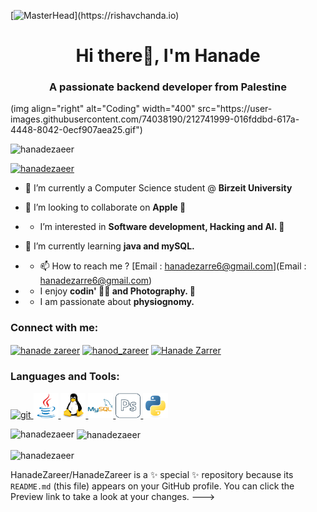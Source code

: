 [![MasterHead](https://1.bp.blogspot.com/-7A4WynwLsM...)](https://rishavchanda.io)
<h1 align="center">Hi there👋, I'm Hanade</h1>
<h3 align="center">A passionate backend developer from Palestine</h3>
(img align="right" alt="Coding" width="400" src="https://user-images.githubusercontent.com/74038190/212741999-016fddbd-617a-4448-8042-0ecf907aea25.gif")

<p align="left"> <img src="https://komarev.com/ghpvc/?username=hanadezaeer&label=Profile%20views&color=0e75b6&style=flat" alt="hanadezaeer" /> </p>

<p align="left"> <a href="https://github.com/ryo-ma/github-profile-trophy"><img src="https://github-profile-trophy.vercel.app/?username=hanadezaeer" alt="hanadezaeer" /></a> </p>

- 🔭 I’m currently a Computer Science student @ **Birzeit University**

- 👯 I’m looking to collaborate on **Apple 👀**

- - I’m interested in **Software development, Hacking and AI. 💞️**

- 🌱 I’m currently learning **java and mySQL.**

- - 📫 How to reach me ? [Email : hanadezarre6@gmail.com](Email : hanadezarre6@gmail.com)

- - I enjoy **codin' 👩‍💻 and Photography. 📸**

- - I am passionate about **physiognomy.**

<h3 align="left">Connect with me:</h3>
<p align="left">
<a href="https://fb.com/hanade zareer" target="blank"><img align="center" src="https://raw.githubusercontent.com/rahuldkjain/github-profile-readme-generator/master/src/images/icons/Social/facebook.svg" alt="hanade zareer" height="30" width="40" /></a>
<a href="https://instagram.com/hanod_zareer" target="blank"><img align="center" src="https://raw.githubusercontent.com/rahuldkjain/github-profile-readme-generator/master/src/images/icons/Social/instagram.svg" alt="hanod_zareer" height="30" width="40" /></a>
<a href="https://discord.gg/Hanade Zarrer" target="blank"><img align="center" src="https://raw.githubusercontent.com/rahuldkjain/github-profile-readme-generator/master/src/images/icons/Social/discord.svg" alt="Hanade Zarrer" height="30" width="40" /></a>
</p>

<h3 align="left">Languages and Tools:</h3>
<p align="left"> <a href="https://git-scm.com/" target="_blank" rel="noreferrer"> <img src="https://www.vectorlogo.zone/logos/git-scm/git-scm-icon.svg" alt="git" width="40" height="40"/> </a> <a href="https://www.java.com" target="_blank" rel="noreferrer"> <img src="https://raw.githubusercontent.com/devicons/devicon/master/icons/java/java-original.svg" alt="java" width="40" height="40"/> </a> <a href="https://www.linux.org/" target="_blank" rel="noreferrer"> <img src="https://raw.githubusercontent.com/devicons/devicon/master/icons/linux/linux-original.svg" alt="linux" width="40" height="40"/> </a> <a href="https://www.mysql.com/" target="_blank" rel="noreferrer"> <img src="https://raw.githubusercontent.com/devicons/devicon/master/icons/mysql/mysql-original-wordmark.svg" alt="mysql" width="40" height="40"/> </a> <a href="https://www.photoshop.com/en" target="_blank" rel="noreferrer"> <img src="https://raw.githubusercontent.com/devicons/devicon/master/icons/photoshop/photoshop-line.svg" alt="photoshop" width="40" height="40"/> </a> <a href="https://www.python.org" target="_blank" rel="noreferrer"> <img src="https://raw.githubusercontent.com/devicons/devicon/master/icons/python/python-original.svg" alt="python" width="40" height="40"/> </a> </p>

<p><img align="left" src="https://github-readme-stats.vercel.app/api/top-langs?username=hanadezaeer&show_icons=true&locale=en&layout=compact" alt="hanadezaeer" /></p>

<p>&nbsp;<img align="center" src="https://github-readme-stats.vercel.app/api?username=hanadezaeer&show_icons=true&locale=en" alt="hanadezaeer" /></p>

<p><img align="center" src="https://github-readme-streak-stats.herokuapp.com/?user=hanadezaeer&" alt="hanadezaeer" /></p>

HanadeZareer/HanadeZareer is a ✨ special ✨ repository because its `README.md` (this file) appears on your GitHub profile.
You can click the Preview link to take a look at your changes.
--->
